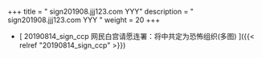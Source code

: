 +++
title = "   sign201908.jjj123.com YYY"
description = "   sign201908.jjj123.com YYY  "
weight = 20
+++



* [  20190814_sign_ccp 网民白宫请愿连署：将中共定为恐怖组织(多图)  ]({{< relref "20190814_sign_ccp" >}})

